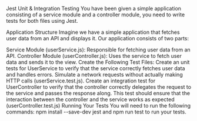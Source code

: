 Jest Unit & Integration Testing
You have been given a simple application consisting of a service module and a controller module, you need to write tests for both files using Jest.

Application Structure
Imagine we have a simple application that fetches user data from an API and displays it. Our application consists of two parts:

Service Module (userService.js): Responsible for fetching user data from an API.
Controller Module (userController.js): Uses the service to fetch user data and sends it to the view.
Create the Following Test Files:
Create an unit tests for UserService to verify that the service correctly fetches user data and handles errors. Simulate a network requests without actually making HTTP calls (userService.test.js).
Create an integration test for UserController to verify that the controller correctly delegates the request to the service and passes the response along. This test should ensure that the interaction between the controller and the service works as expected (userController.test.js)
Running Your Tests
You will need to run the following commands: npm install --save-dev jest and npm run test to run your tests.

